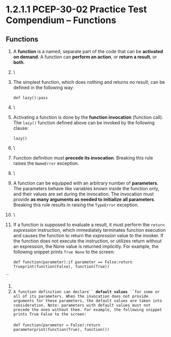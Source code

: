 # 1.2.1.1 PCEP-30-02 Practice Test Compendium – Functions

## Functions

1. A **function** is a named, separate part of the code that can be **activated on demand**. A function can **perform an action**, or **return a result**, or **both**.
2. \

3. The simplest function, which does nothing and returns no result, can be defined in the following way:\
   \
   `def lazy():pass`
4. \

5. Activating a function is done by the **function invocation** (function call). The `lazy()` function defined above can be invoked by the following clause:\
   \
   `lazy()`
6. \

7. Function definition must **precede its invocation**. Breaking this rule raises the `NameError` exception.
8. \

9. A function can be equipped with an arbitrary number of **parameters**. The parameters behave like variables known inside the function only, and their values are set during the invocation. The invocation must provide **as many arguments as needed to initialize all parameters**. Breaking this rule results in raising the `TypeError` exception.
10. \

11. If a function is supposed to evaluate a result, it must perform the `return` _expression_ instruction, which immediately terminates function execution and causes the function to return the _expression_ value to the invoker. If the function does not execute the instruction, or utilizes return without an expression, the None value is returned implicitly. For example, the following snippet prints `True None` to the screen:\
    \
    `def function(parameter):if parameter == False:return Trueprint(function(False), function(True))`

``

1.
2. `A function definition can declare`` `**`default values`**` ``for some or all of its parameters. When the invocation does not provide arguments for these parameters, the default values are taken into consideration. Note: parameters with default values must not precede the ones without them. For example, the following snippet prints True False to the screen:`\
   \
   `def function(parameter = False):return parameterprint(function(True), function())`

